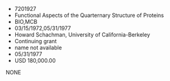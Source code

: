 * 7201927
* Functional Aspects of the Quarternary Structure of Proteins
* BIO,MCB
* 03/15/1972,05/31/1977
* Howard Schachman, University of California-Berkeley
* Continuing grant
*   name not available
* 05/31/1977
* USD 180,000.00

NONE